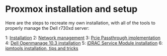 # Proxmox installation and setup

Here are the steps to recreate my own installation, with all of the tools to properly manage the Dell r730xd server:

1: [Installation](https://github.com/urbaman/HomeLab/blob/main/Proxmox/Installation.md)
2: [Network management](https://github.com/urbaman/HomeLab/blob/main/Proxmox/Network.md)
3: [Pcie Passthrough implementation](https://github.com/urbaman/HomeLab/blob/main/Proxmox/Passtrhough.md)
4: [Dell Openmanage 10.3 installation](https://github.com/urbaman/HomeLab/blob/main/Proxmox/Openmanage.md)
5: [iDRAC Service Module installation](https://github.com/urbaman/HomeLab/blob/main/Proxmox/iDRACservicemodule.md)
6: [ipmtools installation, tips and tricks](https://github.com/urbaman/HomeLab/blob/main/Proxmox/ipmitool.md)
